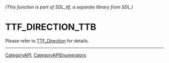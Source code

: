 ###### (This function is part of SDL_ttf, a separate library from SDL.)
# TTF_DIRECTION_TTB

Please refer to [TTF_Direction](TTF_Direction) for details.

----
[CategoryAPI](CategoryAPI), [CategoryAPIEnumerators](CategoryAPIEnumerators)

